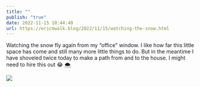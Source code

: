 ```yaml
---
title: ""
publish: "true"
date: 2022-11-15 10:44:40
url: https://ericmwalk.blog/2022/11/15/watching-the-snow.html
---
```


Watching the snow fly again from my “office” window. I like how far this little space has come and still many more little things to do. But in the meantime I have shoveled twice today to make a path from and to the house. I might need to hire this out 😂 🌨️


![](https://ericmwalk.blog/uploads/2022/2a312662cc.jpg)